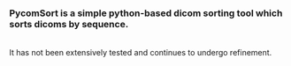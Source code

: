 ### PycomSort is a simple python-based dicom sorting tool which sorts dicoms by sequence. 
<br>
It has not been extensively tested and continues to undergo refinement.


